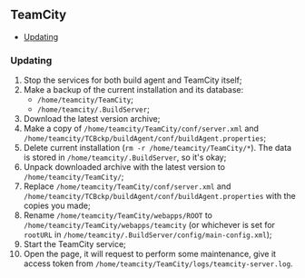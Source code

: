 ## TeamCity

<!-- MarkdownTOC -->

- [Updating](#updating)

<!-- /MarkdownTOC -->

### Updating

1. Stop the services for both build agent and TeamCity itself;
2. Make a backup of the current installation and its database:
    + `/home/teamcity/TeamCity`;
    + `/home/teamcity/.BuildServer`;
3. Download the latest version archive;
4. Make a copy of `/home/teamcity/TeamCity/conf/server.xml` and `/home/teamcity/TCBckp/buildAgent/conf/buildAgent.properties`;
5. Delete current installation (`rm -r /home/teamcity/TeamCity/*`). The data is stored in `/home/teamcity/.BuildServer`, so it's okay;
6. Unpack downloaded archive with the latest version to `/home/teamcity/TeamCity/`;
7. Replace `/home/teamcity/TeamCity/conf/server.xml` and `/home/teamcity/TCBckp/buildAgent/conf/buildAgent.properties` with the copies you made;
8. Rename `/home/teamcity/TeamCity/webapps/ROOT` to `/home/teamcity/TeamCity/webapps/teamcity` (or whichever is set for `rootURL` in `/home/teamcity/.BuildServer/config/main-config.xml`);
9. Start the TeamCity service;
10. Open the page, it will request to perform some maintenance, give it access token from `/home/teamcity/TeamCity/logs/teamcity-server.log`.
